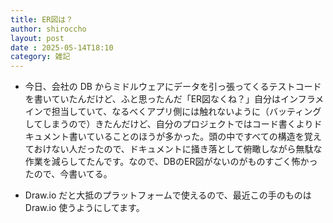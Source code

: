 ```yaml
---
title: ER図は？
author: shiroccho
layout: post
date : 2025-05-14T18:10
category: 雑記
---
```

- 今日、会社の DB からミドルウェアにデータを引っ張ってくるテストコードを書いていたんだけど、ふと思ったんだ「ER図なくね？」自分はインフラメインで担当していて、なるべくアプリ側には触れないように（バッティングしてしまうので）きたんだけど、自分のプロジェクトではコード書くよりドキュメント書いていることのほうが多かった。頭の中ですべての構造を覚えておけない人だったので、ドキュメントに掻き落として俯瞰しながら無駄な作業を減らしてたんです。なので、DBのER図がないのがものすごく怖かったので、今書いてる。

- Draw.io だと大抵のプラットフォームで使えるので、最近この手のものは Draw.io 使うようにしてます。
